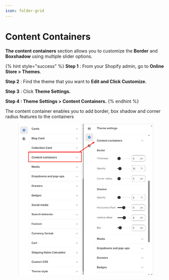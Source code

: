 ```yaml
---
icon: folder-grid
---
```


# Content Containers

**The content containers** section allows you to customize the **Border** and **Boxshadow** using multiple slider options.

{% hint style="success" %}
**Step 1** : From your Shopify admin, go to **Online Store > Themes**.

**Step 2** : Find the theme that you want to **Edit and Click Customize.**

**Step 3** : Click **Theme Settings.**

**Step 4 : Theme Settings > Content Containers.**
{% endhint %}

The content container enables you to add border, box shadow and corner radius features to the containers

<figure><img src="../.gitbook/assets/contain.png" alt=""><figcaption></figcaption></figure>

